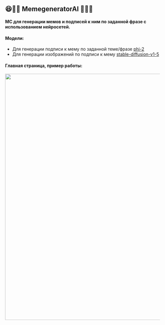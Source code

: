 ## 😆🗿🙈 MemegeneratorAI 🤦🏽‍♂️
#### МС для генерации мемов и подписей к ним по заданной фразе с использованием нейросетей.
#### Модели:
- Для генерации подписи к мему по заданной теме/фразе [phi-2](https://huggingface.co/microsoft/phi-2)
- Для генерации изображений по подписи к мему [stable-diffusion-v1-5](https://huggingface.co/stable-diffusion-v1-5/stable-diffusion-v1-5)

#### Главная страница, пример работы:
<img src="[https://github.com/StefanEpic/MemegeneratorAI/blob/main/static/front.png](https://github.com/StefanEpic/MemegeneratorAI/blob/main/static/front.png)" width="800">
